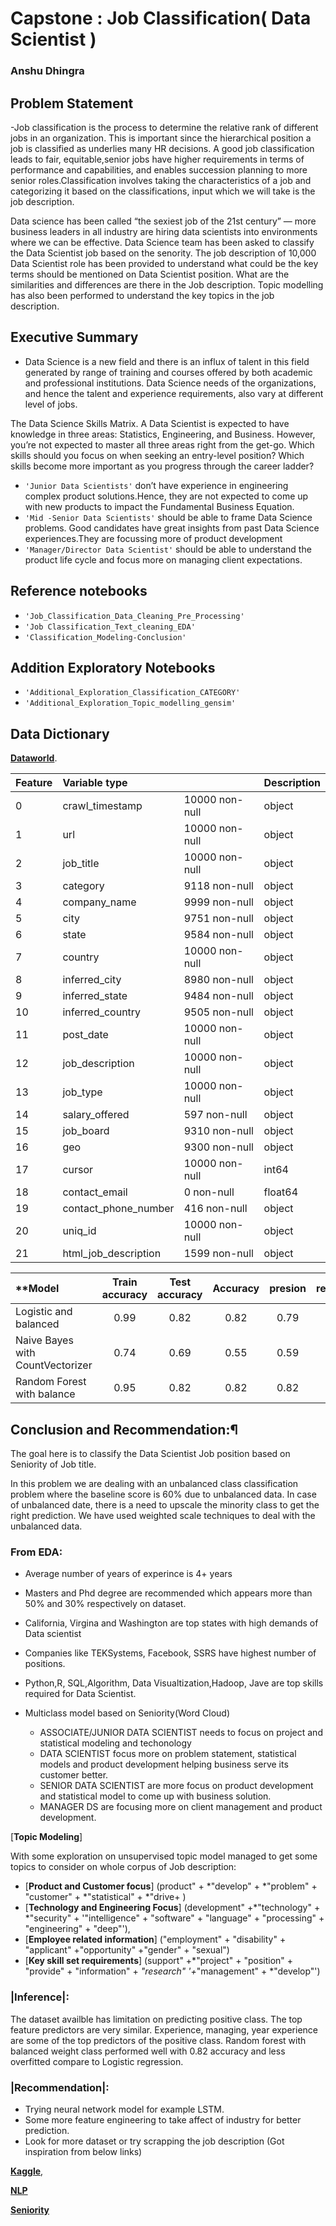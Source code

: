 
# Capstone : Job Classification( Data Scientist )

### Anshu Dhingra


## Problem Statement

 -Job classification is the process to determine the relative rank of different jobs in an organization. This is important since the   hierarchical position a job is classified as underlies many HR decisions. A good job classification leads to fair, equitable,senior jobs have higher requirements in terms of performance and capabilities, and enables succession planning to more senior roles.Classification involves taking the characteristics of a job and categorizing it based on the classifications, input which we will take is the job description.

  Data science has been called “the sexiest job of the 21st century” — more business leaders in all industry are hiring data scientists into environments where we can be effective. 
Data Science team has been asked to classify the Data Scientist job based on the senority. The job description of 10,000 Data Scientist role has been provided to understand what could be the key terms should be mentioned on Data Scientist position. What are the similarities and differences are there in the Job description. Topic modelling has also been performed to understand the key topics in the job description. 

 
 ##  Executive Summary

- Data Science is a new field and there is an influx of talent in this field generated by range of training and courses offered by both academic and professional institutions. Data Science needs of the organizations, and hence the talent and experience requirements, also vary at different level of jobs.

The Data Science Skills Matrix.  A Data Scientist is expected to have knowledge in three areas: Statistics, Engineering, and Business. However, you’re not expected to master all three areas right from the get-go. Which skills should you focus on when seeking an entry-level position? Which skills become more important as you progress through the career ladder?

- `'Junior Data Scientists'` don’t have experience in engineering complex product solutions.Hence, they are not expected to come up with new products to impact the Fundamental Business Equation.
- `'Mid -Senior Data Scientists'` should be able to frame Data Science problems. Good candidates have great insights from past Data Science experiences.They are focussing more of product development
- `'Manager/Director Data Scientist'` should be able to understand the product life cycle and focus more on managing client expectations.

## Reference notebooks

- `'Job_Classification_Data_Cleaning_Pre_Processing'`
- `'Job Classification_Text_cleaning_EDA'`
- `'Classification_Modeling-Conclusion'`


## Addition Exploratory Notebooks

 - `'Additional_Exploration_Classification_CATEGORY'`
 - `'Additional_Exploration_Topic_modelling_gensim'`


## Data Dictionary

[**Dataworld**](https://data.world/jobspikr/10000-data-scientist-job-postings-from-the-usa).

|Feature|Variable type||Description|
|:----|:---|:---|:---|
|0   |crawl_timestamp |      10000 non-null|  object |
| 1  | url             |      10000 non-null|  object |
| 2  | job_title       |      10000 non-null|  object |
|3 |category          |    9118 non-null  | object |
|4  | company_name      |    9999 non-null  | object |
|5   |city              |    9751 non-null  | object |
| 6  | state            |     9584 non-null |  object| 
| 7  | country          |     10000 non-null | object| 
| 8   |inferred_city    |     8980 non-null  | object |
| 9   |inferred_state   |     9484 non-null |  object |
| 10  |inferred_country |     9505 non-null |  object |
| 11  |post_date        |     10000 non-null | object |
| 12  |job_description |      10000 non-null | object |
|13  |job_type         |     10000 non-null | object |
|14  |salary_offered   |     597 non-null   | object |
| 15 | job_board       |      9310 non-null |  object| 
| 16 | geo             |      9300 non-null |  object| 
| 17  |cursor          |      10000 non-null|  int64  |
| 18  |contact_email  |       0 non-null     | float64|
| 19  |contact_phone_number | 416 non-null   | object |
| 20  |uniq_id             |  10000 non-null | object |
| 21  |html_job_description | 1599 non-null  | object |


|**Model| Train accuracy| Test accuracy|Accuracy|presion|recall**|
|:---|:---:|:---:|:---:|:---:|:----:|
|Logistic and balanced |0.99|0.82|0.82|0.79|0.74|
|Naive Bayes with CountVectorizer |0.74|0.69|0.55|0.59|0.56|
|Random Forest with balance|0.95|0.82|0.82|0.82|0.69|


## Conclusion and Recommendation:¶

The goal here is to classify the Data Scientist Job position based on Seniority of Job title.

In this problem we are dealing with an unbalanced class classification problem where the baseline score is 60% due to unbalanced data. In case of unbalanced date, there is a need to upscale the minority class to get the right prediction. We have used  weighted scale techniques to deal with the unbalanced data.

### From EDA:

- Average number of years of experince is 4+ years
- Masters and Phd degree are recommended which appears more than 50% and 30% respectively on dataset.
- California, Virgina and Washington are top states with high demands of Data scientist
- Companies like TEKSystems, Facebook, SSRS have highest number of positions.
- Python,R, SQL,Algorithm, Data Visualtization,Hadoop, Jave are top skills required for Data Scientist.

- Multiclass model based on Seniority(Word Cloud)

   - ASSOCIATE/JUNIOR DATA SCIENTIST needs to focus on project and statistical modeling and techonology
   - DATA SCIENTIST focus more on problem statement, statistical models and product development helping business serve its customer better.
   - SENIOR DATA SCIENTIST are more focus on product development and statistical model to come up with business solution.
   - MANAGER DS are focusing more on client management and product development.
   
[**Topic Modeling**]

 With some exploration on unsupervised topic model managed to get some topics to consider on whole corpus of Job description:
- [**Product and Customer focus**] (product" + *"develop" + *"problem" + "customer" + *"statistical" + *"drive+ )
- [**Technology and Engineering Focus**] (development" +*"technology" + *"security" + '"intelligence" + "software" + "language" +        "processing" + "engineering" + "deep"'),
- [**Employee related information**] ("employment" + "disability" + "applicant" +"opportunity" +"gender" + "sexual")
- [**Key skill set requirements**] (support" +*"project" + "position" + "provide" + "information" + *"research" '+*"management" +          *"develop"')


### |Inference|:

The dataset availble has limitation on predicting positive class. The top feature predictors are very similar. Experience, managing, year experience are some of the top predictors of the positive class. Random forest with balanced weight class performed well with 0.82 accuracy and less overfitted compare to Logistic regression.

### |Recommendation|:

-  Trying neural network model for example LSTM.
- Some more feature engineering to take affect of industry for better prediction.
- Look for more dataset or try scrapping the job description
  (Got inspiration from below links) 

[**Kaggle**]('https://www.kaggle.com/ryanvu/data-science-job-market-eda-and-text-analysis'),

[**NLP**]('https://neptune.ai/blog/exploratory-data-analysis-natural-language-processing-tools')

[**Seniority**]('https://www.datascienceweekly.org/articles/the-difference-between-junior-mid-level-and-senior-data-scientist-jobs')
